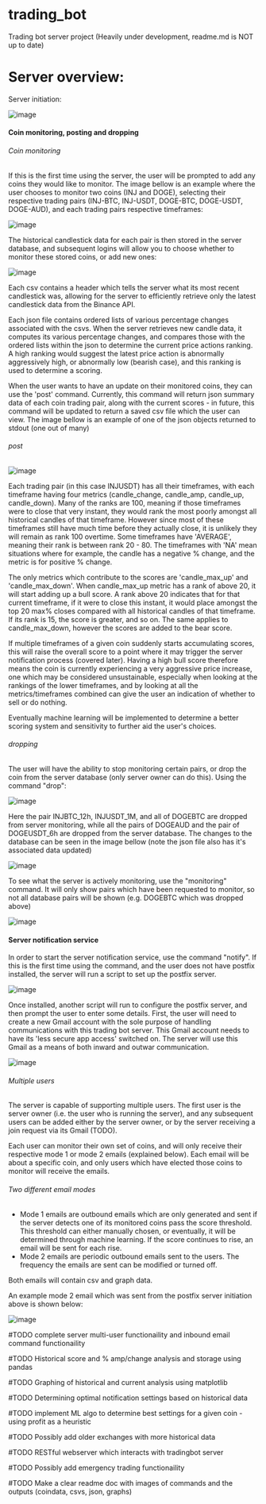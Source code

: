 # trading_bot
Trading bot server project (Heavily under development, readme.md is NOT up to date) 

# Server overview:

Server initiation:

![image](https://user-images.githubusercontent.com/71308285/111856442-cf325900-897e-11eb-8024-af6aef6e2673.png)

#### Coin monitoring, posting and dropping

###### Coin monitoring

If this is the first time using the server, the user will be prompted to add any coins they would like to monitor. The image bellow is an example where the user chooses to monitor two coins (INJ and DOGE), selecting their respective trading pairs (INJ-BTC, INJ-USDT, DOGE-BTC, DOGE-USDT, DOGE-AUD), and each trading pairs respective timeframes:

![image](https://user-images.githubusercontent.com/71308285/111856494-3fd97580-897f-11eb-8445-a1f810223c71.png)

The historical candlestick data for each pair is then stored in the server database, and subsequent logins will allow you to choose whether to monitor these stored coins, or add new ones:

![image](https://user-images.githubusercontent.com/71308285/111856817-74e6c780-8981-11eb-89e6-c7490d500251.png)

Each csv contains a header which tells the server what its most recent candlestick was, allowing for the server to efficiently retrieve only the latest candlestick data from the Binance API. 

Each json file contains ordered lists of various percentage changes associated with the csvs. When the server retrieves new candle data, it computes its various percentage changes, and compares those with the ordered lists within the json to determine the current price actions ranking. A high ranking would suggest the latest price action is abnormally  aggressively high, or abnormally low (bearish case), and this ranking is used to determine a scoring. 

When the user wants to have an update on their monitored coins, they can use the 'post' command. Currently, this command will return json summary data of each coin trading pair, along with the current scores - in future, this command will be updated to return a saved csv file which the user can view. The image bellow is an example of one of the json objects returned to stdout (one out of many)

###### post

![image](https://user-images.githubusercontent.com/71308285/111859206-3f4ada00-8993-11eb-9792-18cc98dfe069.png)

Each trading pair (in this case INJUSDT) has all their timeframes, with each timeframe having four metrics (candle_change, candle_amp, candle_up, candle_down). Many of the ranks are 100, meaning if those timeframes were to close that very instant, they would rank the most poorly amongst all historical candles of that timeframe. However since most of these timeframes still have much time before they actually close, it is unlikely they will remain as rank 100 overtime. Some timeframes have 'AVERAGE', meaning their rank is between rank 20 - 80. The timeframes with 'NA' mean situations where for example, the candle has a negative % change, and the metric is for positive % change.

The only metrics which contribute to the scores are 'candle_max_up' and 'candle_max_down'. When candle_max_up metric has a rank of above 20, it will start adding up a bull score. A rank above 20 indicates that for that current timeframe, if it were to close this instant, it would place amongst the top 20 max% closes compared with all historical candles of that timeframe. If its rank is 15, the score is greater, and so on. The same applies to candle_max_down, however the scores are added to the bear score.

If multiple timeframes of a given coin suddenly starts accumulating scores, this will raise the overall score to a point where it may trigger the server notification process (covered later). Having a high bull score therefore means the coin is currently experiencing a very aggressive price increase, one which may be considered unsustainable, especially when looking at the rankings of the lower timeframes, and by looking at all the metrics/timeframes combined can give the user an indication of whether to sell or do nothing.

Eventually machine learning will be implemented to determine a better scoring system and sensitivity to further aid the user's choices.

###### dropping

The user will have the ability to stop monitoring certain pairs, or drop the coin from the server database (only server owner can do this). Using the command "drop":

![image](https://user-images.githubusercontent.com/71308285/111863163-fb190300-89ad-11eb-8c2c-934d71cfa1d1.png)

Here the pair INJBTC_12h, INJUSDT_1M, and all of DOGEBTC are dropped from server monitoring, while all the pairs of DOGEAUD and the pair of DOGEUSDT_6h are dropped from the server database. The changes to the database can be seen in the image bellow (note the json file also has it's associated data updated)

![image](https://user-images.githubusercontent.com/71308285/111863187-1d128580-89ae-11eb-8c84-0495a9a6b847.png)

To see what the server is actively monitoring, use the "monitoring" command. It will only show pairs which have been requested to monitor, so not all database pairs will be shown (e.g. DOGEBTC which was dropped above)

![image](https://user-images.githubusercontent.com/71308285/111863202-30255580-89ae-11eb-9337-432346116c6b.png)


#### Server notification service

In order to start the server notification service, use the command "notify". If this is the first time using the command, and the user does not have postfix installed, the server will run a script to set up the postfix server.

![image](https://user-images.githubusercontent.com/71308285/111863215-43382580-89ae-11eb-80dc-359129b3703e.png)

Once installed, another script will run to configure the postfix server, and then prompt the user to enter some details. First, the user will need to create a new Gmail account with the sole purpose of handling communications with this trading bot server. This Gmail account needs to have its 'less secure app access' switched on. The server will use this Gmail as a means of both inward and outwar communication.

![image](https://user-images.githubusercontent.com/71308285/111863239-682c9880-89ae-11eb-941a-476980c37ba5.png)

###### Multiple users

The server is capable of supporting multiple users. The first user is the server owner (i.e. the user who is running the server), and any subsequent users can be added either by the server owner, or by the server receiving a join request via its Gmail (TODO). 

Each user can monitor their own set of coins, and will only receive their respective mode 1 or mode 2 emails (explained below). Each email will be about a specific coin, and only users which have elected those coins to monitor will receive the emails.

###### Two different email modes

* Mode 1 emails are outbound emails which are only generated and sent if the server detects one of its monitored coins pass the score threshold. This threshold can either manually chosen, or eventually, it will be determined through machine learning. If the score continues to rise, an email will be sent for each rise. 
* Mode 2 emails are periodic outbound emails sent to the users. The frequency the emails are sent can be modified or turned off. 

Both emails will contain csv and graph data.

An example mode 2 email which was sent from the postfix server initiation above is shown below:

![image](https://user-images.githubusercontent.com/71308285/111863272-a1fd9f00-89ae-11eb-9529-674173133036.png)



#TODO complete server multi-user functionaility and inbound email command functionaility

#TODO Historical score and % amp/change analysis and storage using pandas

#TODO Graphing of historical and current analysis using matplotlib

#TODO Determining optimal notification settings based on historical data

  #TODO implement ML algo to determine best settings for a given coin - using profit as a heuristic 

#TODO Possibly add older exchanges with more historical data

#TODO RESTful webserver which interacts with tradingbot server

#TODO Possibly add emergency trading functionaility 

#TODO Make a clear readme doc with images of commands and the outputs (coindata, csvs, json, graphs)
